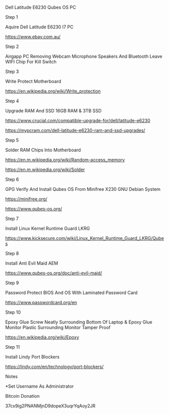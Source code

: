 Dell Latitude E6230 Qubes OS PC


Step 1

Aquire Dell Latitude E6230 I7 PC

https://www.ebay.com.au/

Step 2

Airgapp PC Removing Webcam Microphone Speakers And Bluetooth Leave WIFI Chip For Kill Switch

Step 3

Write Protect Motherboard

https://en.wikipedia.org/wiki/Write_protection

Step 4

Upgrade RAM And SSD 16GB RAM & 3TB SSD

https://www.crucial.com/compatible-upgrade-for/dell/latitude-e6230

https://mypcram.com/dell-latitude-e6230-ram-and-ssd-upgrades/

Step 5

Solder RAM Chips Into Motherboard

https://en.m.wikipedia.org/wiki/Random-access_memory

https://en.m.wikipedia.org/wiki/Solder

Step 6

GPG Verify And Install Qubes OS From Minifree X230 GNU Debian System

https://minifree.org/

https://www.qubes-os.org/

Step 7

Install Linux Kernel Runtime Guard LKRG

https://www.kicksecure.com/wiki/Linux_Kernel_Runtime_Guard_LKRG/Qubes

Step 8

Install Anti Evil Maid AEM

https://www.qubes-os.org/doc/anti-evil-maid/

Step 9

Password Protect BIOS And OS With Laminated Password Card

https://www.passwordcard.org/en

Step 10

Epoxy Glue Screw Neatly Surrounding Bottom Of Laptop & Epoxy Glue Monitor Plastic Surrounding Monitor Tamper Proof

https://en.wikipedia.org/wiki/Epoxy

Step 11

Install Lindy Port Blockers

https://lindy.com/en/technology/port-blockers/

Notes

*Set Username As Administrator

Bitcoin Donation

37cx9ig2PNANMjnD9dopeX3uqrYqAoy2JR
